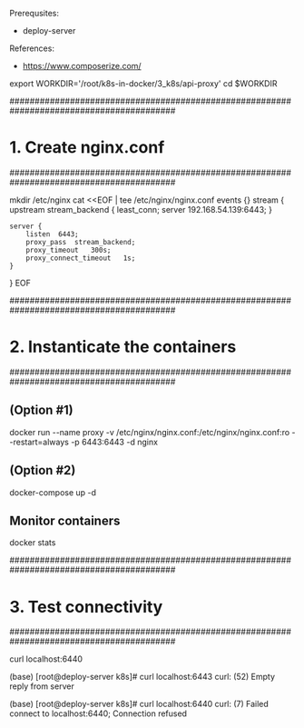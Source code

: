 Prerequsites:
- deploy-server

References:
- https://www.composerize.com/

export WORKDIR='/root/k8s-in-docker/3_k8s/api-proxy'
cd $WORKDIR

#########################################################################################
# 1. Create nginx.conf
#########################################################################################

mkdir /etc/nginx
cat <<EOF | tee /etc/nginx/nginx.conf
events {}
stream {
    upstream stream_backend {
        least_conn;
        server 192.168.54.139:6443;
    }

    server {
        listen  6443;
        proxy_pass  stream_backend;
        proxy_timeout   300s;
        proxy_connect_timeout   1s;
    }
}
EOF

#########################################################################################
# 2. Instanticate the containers
#########################################################################################

## (Option #1)
docker run --name proxy -v /etc/nginx/nginx.conf:/etc/nginx/nginx.conf:ro --restart=always -p 6443:6443 -d nginx

## (Option #2)
docker-compose up -d

## Monitor containers
docker stats


#########################################################################################
# 3. Test connectivity
#########################################################################################

curl localhost:6440

(base) [root@deploy-server k8s]# curl localhost:6443
curl: (52) Empty reply from server

(base) [root@deploy-server k8s]# curl localhost:6440
curl: (7) Failed connect to localhost:6440; Connection refused
